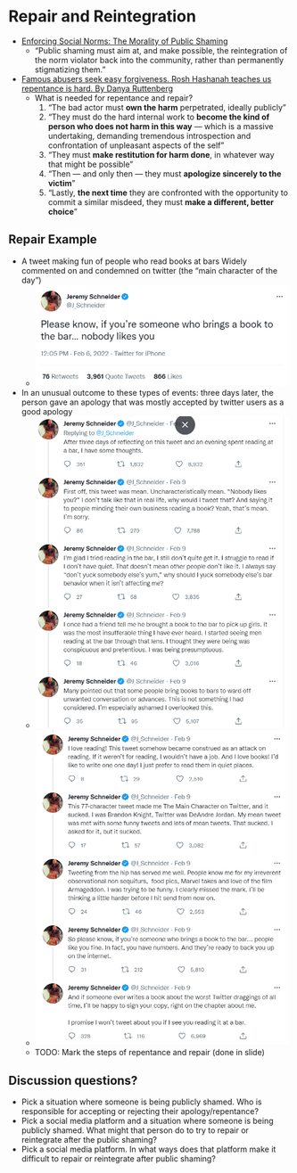 # Repair and Reintegration
- [Enforcing Social Norms: The Morality of Public Shaming](https://philpapers.org/archive/BILESN.pdf)
  - “Public shaming must aim at, and make possible, the reintegration of the norm violator back into the community, rather than permanently stigmatizing them.”
- [Famous abusers seek easy forgiveness. Rosh Hashanah teaches us repentance is hard. By Danya Ruttenberg](https://www.washingtonpost.com/outlook/famous-abusers-seek-easy-forgiveness-rosh-hashanah-teaches-us-repentance-is-hard/2018/09/06/c2dc2cac-b0ab-11e8-9a6a-565d92a3585d_story.html)
  - What is needed for repentance and repair?
    1. “The bad actor must **own the harm** perpetrated, ideally publicly”
    1. “They must do the hard internal work to **become the kind of person who does not harm in this way** — which is a massive undertaking, demanding tremendous introspection and confrontation of unpleasant aspects of the self”
    1. “They must **make restitution for harm done**, in whatever way that might be possible”
    1. “Then — and only then — they must **apologize sincerely to the victim**”
    1. “Lastly, **the next time** they are confronted with the opportunity to commit a similar misdeed, they must **make a different, better choice**”


## Repair Example

- A tweet making fun of people who read books at bars
Widely commented on and condemned on twitter (the “main character of the day”)
  - ![](book_tweet.png)
- In an unusual outcome to these types of events: three days later, the person gave an apology that was mostly accepted by twitter users as a good apology
  - ![](book_tweet_apology_1.png)
  - ![](book_tweet_apology_2.png)
  - TODO: Mark the steps of repentance and repair (done in slide)

## Discussion questions?
- Pick a situation where someone is being publicly shamed. Who is responsible for accepting or rejecting their apology/repentance?
- Pick a social media platform and a situation where someone is being publicly shamed. What might that person do to try to repair or reintegrate after the public shaming?
- Pick a social media platform. In what ways does that platform make it difficult to repair or reintegrate after public shaming?
